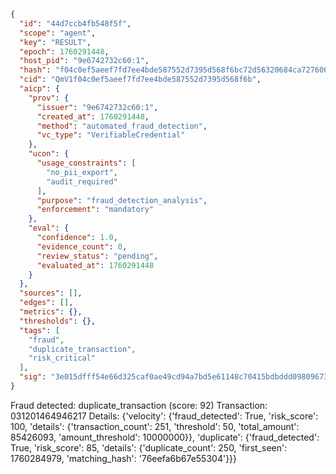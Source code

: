 ```json
{
  "id": "44d7ccb4fb548f5f",
  "scope": "agent",
  "key": "RESULT",
  "epoch": 1760291448,
  "host_pid": "9e6742732c60:1",
  "hash": "f04c0ef5aeef7fd7ee4bde587552d7395d568f6bc72d56320684ca7276068811",
  "cid": "QmV1f04c0ef5aeef7fd7ee4bde587552d7395d568f6b",
  "aicp": {
    "prov": {
      "issuer": "9e6742732c60:1",
      "created_at": 1760291448,
      "method": "automated_fraud_detection",
      "vc_type": "VerifiableCredential"
    },
    "ucon": {
      "usage_constraints": [
        "no_pii_export",
        "audit_required"
      ],
      "purpose": "fraud_detection_analysis",
      "enforcement": "mandatory"
    },
    "eval": {
      "confidence": 1.0,
      "evidence_count": 0,
      "review_status": "pending",
      "evaluated_at": 1760291448
    }
  },
  "sources": [],
  "edges": [],
  "metrics": {},
  "thresholds": {},
  "tags": [
    "fraud",
    "duplicate_transaction",
    "risk_critical"
  ],
  "sig": "3e015dfff54e66d325caf0ae49cd94a7bd5e61148c70415bdbddd098096739b0"
}
```

Fraud detected: duplicate_transaction (score: 92)
Transaction: 031201464946217
Details: {'velocity': {'fraud_detected': True, 'risk_score': 100, 'details': {'transaction_count': 251, 'threshold': 50, 'total_amount': 85426093, 'amount_threshold': 10000000}}, 'duplicate': {'fraud_detected': True, 'risk_score': 85, 'details': {'duplicate_count': 250, 'first_seen': 1760284979, 'matching_hash': '76eefa6b67e55304'}}}